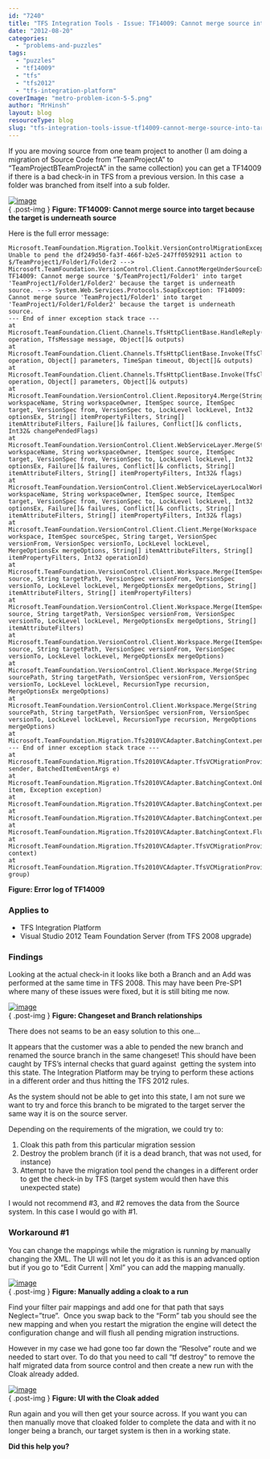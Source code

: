 ```yaml
---
id: "7240"
title: "TFS Integration Tools - Issue: TF14009: Cannot merge source into target because the target is underneath source"
date: "2012-08-20"
categories:
  - "problems-and-puzzles"
tags:
  - "puzzles"
  - "tf14009"
  - "tfs"
  - "tfs2012"
  - "tfs-integration-platform"
coverImage: "metro-problem-icon-5-5.png"
author: "MrHinsh"
layout: blog
resourceType: blog
slug: "tfs-integration-tools-issue-tf14009-cannot-merge-source-into-target-because-the-target-is-underneath-source"
---
```


If you are moving source from one team project to another (I am doing a migration of Source Code from “TeamProjectA” to “TeamProjectBTeamProjectA” in the same collection) you can get a TF14009 if there is a bad check-in in TFS from a previous version. In this case  a folder was branched from itself into a sub folder.

[![image](images/image_thumb56-1-1.png "image")](http://blog.hinshelwood.com/files/2012/08/image56.png)  
{ .post-img }
**Figure: TF14009: Cannot merge source into target because the target is underneath source**

Here is the full error message:

```
Microsoft.TeamFoundation.Migration.Toolkit.VersionControlMigrationException: Unable to pend the df249d50-fa3f-466f-b2e5-247ff0592911 action to $/TeamProject1/Folder1/Folder2 ---> Microsoft.TeamFoundation.VersionControl.Client.CannotMergeUnderSourceException: TF14009: Cannot merge source '$/TeamProject1/Folder1' into target 'TeamProject1/Folder1/Folder2' because the target is underneath source. ---> System.Web.Services.Protocols.SoapException: TF14009: Cannot merge source 'TeamProject1/Folder1' into target 'TeamProject1/Folder1/Folder2' because the target is underneath source.
--- End of inner exception stack trace ---
at Microsoft.TeamFoundation.Client.Channels.TfsHttpClientBase.HandleReply(TfsClientOperation operation, TfsMessage message, Object[]& outputs)
at Microsoft.TeamFoundation.Client.Channels.TfsHttpClientBase.Invoke(TfsClientOperation operation, Object[] parameters, TimeSpan timeout, Object[]& outputs)
at Microsoft.TeamFoundation.Client.Channels.TfsHttpClientBase.Invoke(TfsClientOperation operation, Object[] parameters, Object[]& outputs)
at Microsoft.TeamFoundation.VersionControl.Client.Repository4.Merge(String workspaceName, String workspaceOwner, ItemSpec source, ItemSpec target, VersionSpec from, VersionSpec to, LockLevel lockLevel, Int32 optionsEx, String[] itemPropertyFilters, String[] itemAttributeFilters, Failure[]& failures, Conflict[]& conflicts, Int32& changePendedFlags)
at Microsoft.TeamFoundation.VersionControl.Client.WebServiceLayer.Merge(String workspaceName, String workspaceOwner, ItemSpec source, ItemSpec target, VersionSpec from, VersionSpec to, LockLevel lockLevel, Int32 optionsEx, Failure[]& failures, Conflict[]& conflicts, String[] itemAttributeFilters, String[] itemPropertyFilters, Int32& flags)
at Microsoft.TeamFoundation.VersionControl.Client.WebServiceLayerLocalWorkspaces.Merge(String workspaceName, String workspaceOwner, ItemSpec source, ItemSpec target, VersionSpec from, VersionSpec to, LockLevel lockLevel, Int32 optionsEx, Failure[]& failures, Conflict[]& conflicts, String[] itemAttributeFilters, String[] itemPropertyFilters, Int32& flags)
at Microsoft.TeamFoundation.VersionControl.Client.Client.Merge(Workspace workspace, ItemSpec sourceSpec, String target, VersionSpec versionFrom, VersionSpec versionTo, LockLevel lockLevel, MergeOptionsEx mergeOptions, String[] itemAttributeFilters, String[] itemPropertyFilters, Int32 operationId)
at Microsoft.TeamFoundation.VersionControl.Client.Workspace.Merge(ItemSpec source, String targetPath, VersionSpec versionFrom, VersionSpec versionTo, LockLevel lockLevel, MergeOptionsEx mergeOptions, String[] itemAttributeFilters, String[] itemPropertyFilters)
at Microsoft.TeamFoundation.VersionControl.Client.Workspace.Merge(ItemSpec source, String targetPath, VersionSpec versionFrom, VersionSpec versionTo, LockLevel lockLevel, MergeOptionsEx mergeOptions, String[] itemAttributeFilters)
at Microsoft.TeamFoundation.VersionControl.Client.Workspace.Merge(ItemSpec source, String targetPath, VersionSpec versionFrom, VersionSpec versionTo, LockLevel lockLevel, MergeOptionsEx mergeOptions)
at Microsoft.TeamFoundation.VersionControl.Client.Workspace.Merge(String sourcePath, String targetPath, VersionSpec versionFrom, VersionSpec versionTo, LockLevel lockLevel, RecursionType recursion, MergeOptionsEx mergeOptions)
at Microsoft.TeamFoundation.VersionControl.Client.Workspace.Merge(String sourcePath, String targetPath, VersionSpec versionFrom, VersionSpec versionTo, LockLevel lockLevel, RecursionType recursion, MergeOptions mergeOptions)
at Microsoft.TeamFoundation.Migration.Tfs2010VCAdapter.BatchingContext.pendBranches()
--- End of inner exception stack trace ---
at Microsoft.TeamFoundation.Migration.Tfs2010VCAdapter.TfsVCMigrationProvider.SingleItemError(Object sender, BatchedItemEventArgs e)
at Microsoft.TeamFoundation.Migration.Tfs2010VCAdapter.BatchingContext.OnBatchedItemError(BatchedItem item, Exception exception)
at Microsoft.TeamFoundation.Migration.Tfs2010VCAdapter.BatchingContext.pendBranches()
at Microsoft.TeamFoundation.Migration.Tfs2010VCAdapter.BatchingContext.pendChanges()
at Microsoft.TeamFoundation.Migration.Tfs2010VCAdapter.BatchingContext.Flush()
at Microsoft.TeamFoundation.Migration.Tfs2010VCAdapter.TfsVCMigrationProvider.Flush(BatchingContext context)
at Microsoft.TeamFoundation.Migration.Tfs2010VCAdapter.TfsVCMigrationProvider.ProcessChangeGroup(ChangeGroup group)

```

**Figure: Error log of TF14009**

### Applies to

- TFS Integration Platform
- Visual Studio 2012 Team Foundation Server (from TFS 2008 upgrade)

### Findings

Looking at the actual check-in it looks like both a Branch and an Add was performed at the same time in TFS 2008. This may have been Pre-SP1 where many of these issues were fixed, but it is still biting me now.

[![image](images/image_thumb57-2-2.png "image")](http://blog.hinshelwood.com/files/2012/08/image57.png)  
{ .post-img }
**Figure: Changeset and Branch relationships**

There does not seams to be an easy solution to this one…

It appears that the customer was a able to pended the new branch and renamed the source branch in the same changeset! This should have been caught by TFS’s internal checks that guard against  getting the system into this state. The Integration Platform may be trying to perform these actions in a different order and thus hitting the TFS 2012 rules.

As the system should not be able to get into this state, I am not sure we want to try and force this branch to be migrated to the target server the same way it is on the source server.

Depending on the requirements of the migration, we could try to:

1. Cloak this path from this particular migration session
2. Destroy the problem branch (if it is a dead branch, that was not used, for instance)
3. Attempt to have the migration tool pend the changes in a different order to get the check-in by TFS (target system would then have this unexpected state)

I would not recommend #3, and #2 removes the data from the Source system. In this case I would go with #1.

### Workaround #1

You can change the mappings while the migration is running by manually changing the XML. The UI will not let you do it as this is an advanced option but if you go to “Edit Current | Xml” you can add the mapping manually.

[![image](images/image_thumb58-3-3.png "image")](http://blog.hinshelwood.com/files/2012/08/image58.png)  
{ .post-img }
**Figure: Manually adding a cloak to a run**

Find your filter pair mappings and add one for that path that says Neglect=”true”.  Once you swap back to the “Form” tab you should see the new mapping and when you restart the migration the engine will detect the configuration change and will flush all pending migration instructions.

However in my case we had gone too far down the “Resolve” route and we needed to start over. To do that you need to call “tf destroy” to remove the half migrated data from source control and then create a new run with the Cloak already added.

[![image](images/image_thumb59-4-4.png "image")](http://blog.hinshelwood.com/files/2012/08/image59.png)  
{ .post-img }
**Figure: UI with the Cloak added**

Run again and you will then get your source across. If you want you can then manually move that cloaked folder to complete the data and with it no longer being a branch, our target system is then in a working state.

**Did this help you?**
